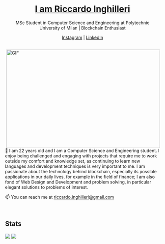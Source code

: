 <p align="center">
  <h1 align="center"><a href="https://linkedin.com/in/riccardoinghilleri">I am Riccardo Inghilleri</a></h1>
  <p align="center">MSc Student in Computer Science and Engineering at Polytechnic University of Milan | Blockchain Enthusiast</p>
</p>

<p align="center">
  <!--<a href="https://riccardoinghilleri.com">Web Site</a> | -->
  <a href="https://instagram.com/riccardoinghilleri">Instagram</a> |
  <a href="https://linkedin.com/in/riccardoinghilleri">LinkedIn</a>
</p>

<br />

<img align="right" alt="GIF" src="https://github.com/abhisheknaiidu/abhisheknaiidu/blob/master/code.gif?raw=true" width="500" height="320" />

🔭 I am 22 years old and I am a Computer Science and Engineering student. I enjoy being challenged and engaging with projects that require me to work outside my comfort and knowledge set, as continuing to learn new languages and development techniques is very important to me. I am passionate about the technology behind blockchain, especially its possible applications in our daily lives, for example in the field of finance; I am also fond of Web Design and Development and problem solving, in particular elegant solutions to problems of interest.

📫 You can reach me at riccardo.inghilleri@gmail.com

<br />

## Stats

<img align="center" src="https://github-readme-stats.vercel.app/api?username=riccardoinghilleri&show_icons=true&bg_color=0d1117&layout=compact&border_color=0d1117&icon_color=00d26a&title_color=00d26a&text_color=ffffff" />
<img align="center" src="https://github-readme-stats.vercel.app/api/top-langs/?username=riccardoinghilleri&layout=compact&langs_count=8&bg_color=0d1117&border_color=0d1117&icon_color=00d26a&title_color=00d26a&text_color=ffffff" />

